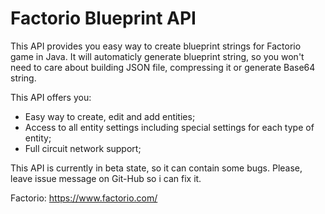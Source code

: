 # Factorio Blueprint API
This API provides you easy way to create blueprint strings for Factorio game in Java.
It will automaticly generate blueprint string, so you won't need to care about building JSON file, compressing it or generate Base64 string.

This API offers you:
 - Easy way to create, edit and add entities;
 - Access to all entity settings including special settings for each type of entity;
 - Full circuit network support;

This API is currently in beta state, so it can contain some bugs. Please, leave issue message on Git-Hub so i can fix it.

Factorio: https://www.factorio.com/
